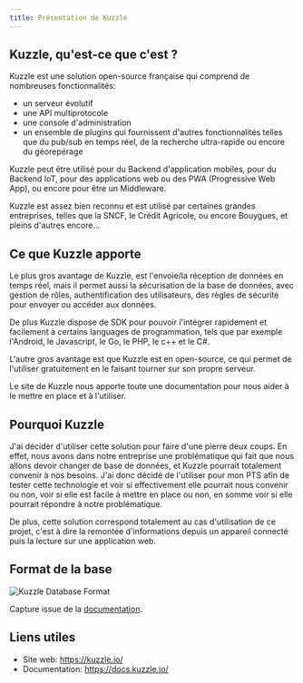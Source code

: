 ```yaml
---
title: Présentation de Kuzzle
---
```


## Kuzzle, qu'est-ce que c'est ?

Kuzzle est une solution open-source française qui comprend de nombreuses fonctionnalités:

- un serveur évolutif
- une API multiprotocole
- une console d'administration
- un ensemble de plugins qui fournissent d'autres fonctionnalités telles que du pub/sub en temps réel, de la recherche ultra-rapide ou encore du géorepérage

Kuzzle peut être utilisé pour du Backend d'application mobiles, pour du Backend IoT, pour des applications web ou des PWA (Progressive Web App), ou encore pour être un Middleware.

Kuzzle est assez bien reconnu et est utilisé par certaines grandes entreprises, telles que la SNCF, le Crédit Agricole, ou encore Bouygues, et pleins d'autres encore...

## Ce que Kuzzle apporte

Le plus gros avantage de Kuzzle, est l'envoie/la réception de données en temps réel, mais il permet aussi la sécurisation de la base de données, avec gestion de rôles, authentification des utilisateurs, des règles de sécurité pour envoyer ou accéder aux données.

De plus Kuzzle dispose de SDK pour pouvoir l'intégrer rapidement et facilement à certains languages de programmation, tels que par exemple l'Android, le Javascript, le Go, le PHP, le c++ et le C#.

L'autre gros avantage est que Kuzzle est en open-source, ce qui permet de l'utiliser gratuitement en le faisant tourner sur son propre serveur.

Le site de Kuzzle nous apporte toute une documentation pour nous aider à le mettre en place et à l'utiliser.

## Pourquoi Kuzzle

J'ai décider d'utiliser cette solution pour faire d'une pierre deux coups. En effet, nous avons dans notre entreprise une problématique qui fait que nous allons devoir changer de base de données, et Kuzzle pourrait totalement convenir à nos besoins. J'ai donc décidé de l'utiliser pour mon PTS afin de tester cette technologie et voir si effectivement elle pourrait nous convenir ou non, voir si elle est facile à mettre en place ou non, en somme voir si elle pourrait répondre à notre problématique.

De plus, cette solution correspond totalement au cas d'utilisation de ce projet, c'est à dire la remontée d'informations depuis un appareil connecté puis la lecture sur une application web.

## Format de la base

![Kuzzle Database Format](/img/kuzzle_database_format.PNG)

Capture issue de la [documentation](https://docs.kuzzle.io/core/1/guides/essentials/store-access-data/).

## Liens utiles

- Site web: <https://kuzzle.io/>
- Documentation: <https://docs.kuzzle.io/>
